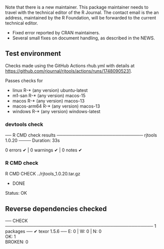 Note that there is a new maintainer. This package maintainer needs to  
travel with the technical editor of the R Journal. The contact email 
is the an address, maintained by the R Foundation, will be 
forwarded to the current technical editor. 

- Fixed error reported by CRAN maintainers. 
- Several small fixes on document handling, as described in the NEWS.

## Test environment

Checks made using the GitHub Actions rhub.yml with details at https://github.com/rjournal/rjtools/actions/runs/17480905231.

Passes checks for 

- linux          R-* (any version)                     ubuntu-latest
- m1-san         R-* (any version)                     macos-15
- macos          R-* (any version)                     macos-13
- macos-arm64    R-* (any version)                     macos-13
- windows        R-* (any version)                     windows-latest

### devtools check

── R CMD check results ──────────────────────────── rjtools 1.0.20 ────
Duration: 33s

0 errors ✔ | 0 warnings ✔ | 0 notes ✔

### R CMD check

R CMD CHECK ../rjtools_1.0.20.tar.gz 

* DONE

Status: OK

## Reverse dependencies checked
── CHECK ──────────────────────────────────────────────── 1 packages ──
✔ texor 1.5.6                            ── E: 0     | W: 0     | N: 0    
OK: 1                                                                
BROKEN: 0
